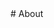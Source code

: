 <!doctype html>
<html lang="ja">
<head><meta charset="UTF-8">
  <meta name="viewport" content="width=…">
  <title>About</title>
</head>
<body>
# About

</body>
</html>